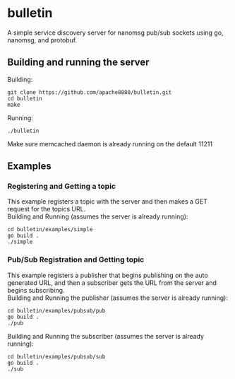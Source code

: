 # bulletin

A simple service discovery server for nanomsg pub/sub sockets using go, nanomsg, and protobuf.

## Building and running the server
Building:
```
git clone https://github.com/apache8080/bulletin.git
cd bulletin
make
```

Running:
```
./bulletin
```

Make sure memcached daemon is already running on the default 11211


## Examples
### Registering and Getting a topic
This example registers a topic with the server and then makes a GET request for the topics URL.  
Building and Running (assumes the server is already running):
```
cd bulletin/examples/simple
go build .
./simple
```

### Pub/Sub Registration and Getting topic
This example registers a publisher that begins publishing on the auto generated URL, and then a subscriber gets the URL from the server and begins subscribing.  
Building and Running the publisher (assumes the server is already running):
```
cd bulletin/examples/pubsub/pub
go build .
./pub
```
Building and Running the subscriber (assumes the server is already running):
```
cd bulletin/examples/pubsub/sub
go build .
./sub
```



